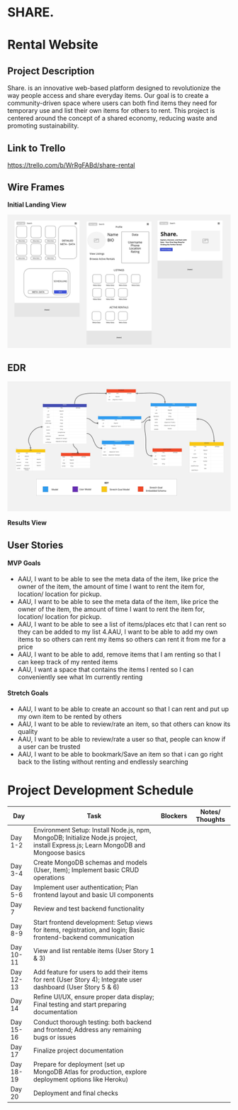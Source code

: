 # SHARE. 

#  Rental Website

## Project Description 

Share. is an innovative web-based platform designed to revolutionize the way people access and share everyday items. Our goal is to create a community-driven space where users can both find items they need for temporary use and list their own items for others to rent. This project is centered around the concept of a shared economy, reducing waste and promoting sustainability.

## Link to Trello

https://trello.com/b/WrRgFABd/share-rental

## Wire Frames

**Initial Landing View**

![Initial Landing View](Share.WireFrame(1).jpg)

## EDR

![EDR](Share.EDR(1).jpg)

**Results View**

## User Stories

#### MVP Goals

-  AAU, I want to be able to see the meta data of the item, like price the owner of the item, the amount of time I want to rent the item for, location/ location for pickup. 
-  AAU, I want to be able to see the meta data of the item, like price the owner of the item, the amount of time I want to rent the item for, location/ location for pickup. 
-  AAU, I want to be able to see a list of items/places etc that I can rent so they can be added to my list 4.AAU, I want to be able to add my own items to so others can rent my items so others can rent it from me for a price
-  AAU, I want to be able to add, remove items that I am renting so that I can keep track of  my rented items 
-  AAU, I want a space that contains the items I rented so I can conveniently see what Im currently renting 
  
#### Stretch Goals

- AAU, I want to be able to create an account so that I can rent and put up my own item to be rented by others
- AAU, I want to be able to review/rate an item, so that others can know its quality
- AAU, I want to be able to review/rate a user so that, people can know if a user can be trusted
- AAU, I want to be able to bookmark/Save an item so that i can go right back to the listing without renting and endlessly searching


# Project Development Schedule

| Day        | Task                                        | Blockers | Notes/ Thoughts |
|------------|---------------------------------------------|----------|-----------------|
| Day 1-2    | Environment Setup: Install Node.js, npm, MongoDB; Initialize Node.js project, install Express.js; Learn MongoDB and Mongoose basics | | |
| Day 3-4    | Create MongoDB schemas and models (User, Item); Implement basic CRUD operations | | |
| Day 5-6    | Implement user authentication; Plan frontend layout and basic UI components | | |
| Day 7      | Review and test backend functionality | | |
| Day 8-9    | Start frontend development: Setup views for items, registration, and login; Basic frontend-backend communication | | |
| Day 10-11  | View and list rentable items (User Story 1 & 3) | | |
| Day 12-13  | Add feature for users to add their items for rent (User Story 4); Integrate user dashboard (User Story 5 & 6) | | |
| Day 14     | Refine UI/UX, ensure proper data display; Final testing and start preparing documentation | | |
| Day 15-16  | Conduct thorough testing: both backend and frontend; Address any remaining bugs or issues | | |
| Day 17     | Finalize project documentation | | |
| Day 18-19  | Prepare for deployment (set up MongoDB Atlas for production, explore deployment options like Heroku) | | |
| Day 20     | Deployment and final checks | | |


